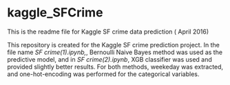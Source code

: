 # kaggle_SFCrime
This is the readme file for Kaggle SF crime data prediction ( April 2016)
 
<p>This repository is created for the Kaggle SF crime prediction project. In the file name <i>SF crime(1).ipynb,</i>, Bernoulli Naive Bayes method was used as the predictive model, and 
in <i>SF crime(2).ipynb</i>, XGB classifier was used and provided slightly better results. For both methods, weekeday was extracted, and one-hot-encoding was performed for the 
categorical variables.</p>
